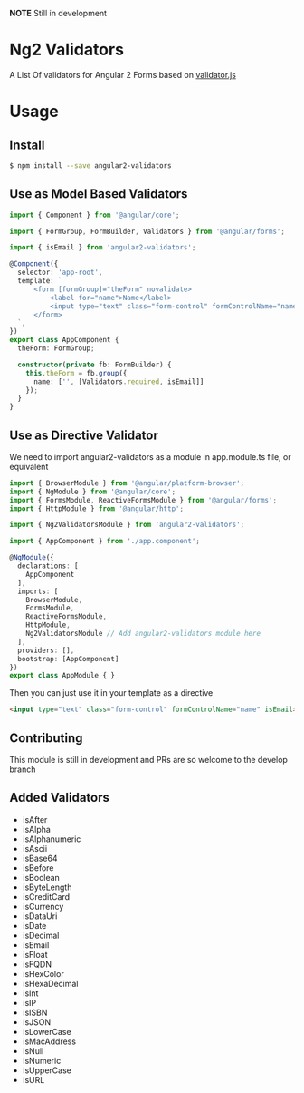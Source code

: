 **NOTE** Still in development

# Ng2 Validators
A List Of validators for Angular 2 Forms based on [validator.js](https://github.com/chriso/validator.js)

# Usage
## Install
```bash
$ npm install --save angular2-validators
```

## Use as Model Based Validators
```typescript
import { Component } from '@angular/core';

import { FormGroup, FormBuilder, Validators } from '@angular/forms';

import { isEmail } from 'angular2-validators';

@Component({
  selector: 'app-root',
  template: `
      <form [formGroup]="theForm" novalidate>
          <label for="name">Name</label>
          <input type="text" class="form-control" formControlName="name">
      </form>
  `,
})
export class AppComponent {
  theForm: FormGroup;

  constructor(private fb: FormBuilder) {
    this.theForm = fb.group({
      name: ['', [Validators.required, isEmail]]
    });
  }
}
```

## Use as Directive Validator
We need to import angular2-validators as a module in app.module.ts file, or equivalent
```typescript
import { BrowserModule } from '@angular/platform-browser';
import { NgModule } from '@angular/core';
import { FormsModule, ReactiveFormsModule } from '@angular/forms';
import { HttpModule } from '@angular/http';

import { Ng2ValidatorsModule } from 'angular2-validators';

import { AppComponent } from './app.component';

@NgModule({
  declarations: [
    AppComponent
  ],
  imports: [
    BrowserModule,
    FormsModule,
    ReactiveFormsModule,
    HttpModule,
    Ng2ValidatorsModule // Add angular2-validators module here
  ],
  providers: [],
  bootstrap: [AppComponent]
})
export class AppModule { }
```

Then you can just use it in your template as a directive
```html
<input type="text" class="form-control" formControlName="name" isEmail>
```

## Contributing
This module is still in development and PRs are so welcome to the develop branch

## Added Validators
* isAfter
* isAlpha
* isAlphanumeric
* isAscii
* isBase64
* isBefore
* isBoolean
* isByteLength
* isCreditCard
* isCurrency
* isDataUri
* isDate
* isDecimal
* isEmail
* isFloat
* isFQDN
* isHexColor
* isHexaDecimal
* isInt
* isIP
* isISBN
* isJSON
* isLowerCase
* isMacAddress
* isNull
* isNumeric
* isUpperCase
* isURL